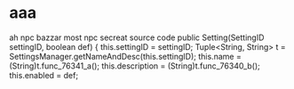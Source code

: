 # aaa
ah npc bazzar most npc secreat
source code
public Setting(SettingID settingID, boolean def) {
    this.settingID = settingID;
    Tuple<String, String> t = SettingsManager.getNameAndDesc(this.settingID);
    this.name = (String)t.func_76341_a();
    this.description = (String)t.func_76340_b();
    this.enabled = def;
